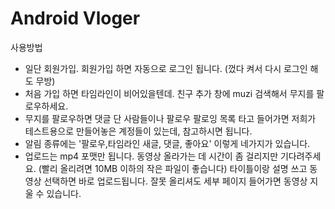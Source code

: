 Android Vloger
======

사용방법
* 일단 회원가입. 회원가입 하면 자동으로 로그인 됩니다. (껐다 켜서 다시 로그인 해도 무방)
* 처음 가입 하면 타임라인이 비어있을텐데. 친구 추가 창에 muzi 검색해서 무지를 팔로우하세요.
* 무지를 팔로우하면 댓글 단 사람들이나 팔로우 팔로잉 목록 타고 들어가면 저희가 테스트용으로 만들어놓은 계정들이 있는데, 참고하시면 됩니다.
* 알림 종류에는 '팔로우,타임라인 새글, 댓글, 좋아요' 이렇게 네가지가 있습니다.
* 업로드는 mp4 포맷만 됩니다. 동영상 올라가는 데 시간이 좀 걸리지만 기다려주세요. (빨리 올리려면 10MB 이하의 작은 파일이 좋습니다) 타이틀이랑 설명 쓰고 동영상 선택하면 바로 업로드됩니다. 잘못 올리셔도 세부 페이지 들어가면 동영상 지울 수 있습니다.

